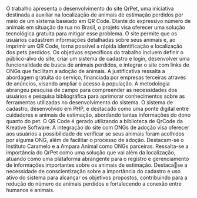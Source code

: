 O trabalho apresenta o desenvolvimento do site QrPet, uma iniciativa destinada a 
auxiliar na localização de animais de estimação perdidos por meio de um sistema 
baseado em QR Code. Diante do expressivo número de animais em situação de rua 
no Brasil, o projeto visa oferecer uma solução tecnológica gratuita para mitigar esse 
problema. O site permite que os usuários cadastrem informações detalhadas sobre 
seus animais e, ao imprimir um QR Code, torna possível a rápida identificação e 
localização dos pets perdidos.
Os objetivos específicos do trabalho incluem definir o público-alvo do site, criar 
um sistema de cadastro e login, desenvolver uma funcionalidade de busca de animais 
perdidos, e integrar o site com links de ONGs que facilitam a adoção de animais.
A justificativa ressalta a abordagem gratuita do serviço, financiada por empresas 
terceiras através de anúncios, visando ampliar o acesso à população.
A metodologia abrangeu pesquisa de campo para compreender as necessidades 
dos usuários e pesquisa bibliográfica para aprimorar conhecimentos sobre as 
ferramentas utilizadas no desenvolvimento do sistema.
O sistema de cadastro, desenvolvido em PHP, é destacado como uma ponte 
digital entre cuidadores e animais de estimação, abordando tantas informações do 
dono quanto do pet. O QR Code é gerado utilizando a biblioteca de QrCode da 
Kreative Software.
A integração do site com ONGs de adoção visa oferecer aos usuários a 
possibilidade de verificar se seus animais foram acolhidos por alguma ONG, além de 
facilitar o processo de adoção. Destacam-se o Instituto Caramelo e a Ampara Animal 
como ONGs parceiras.
Ressalta-se a importância do QrPet como uma solução que vai além da 
localização, atuando como uma plataforma abrangente para o registro e 
gerenciamento de informações importantes sobre os animais de estimação. Destaca￾se a necessidade de conscientização sobre a importância do cadastro e uso ativo do 
sistema para alcançar os objetivos propostos, contribuindo para a redução do número 
de animais perdidos e fortalecendo a conexão entre humanos e animais.
